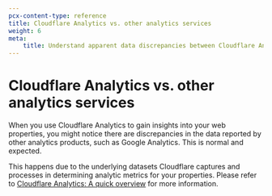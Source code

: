 ```yaml
---
pcx-content-type: reference
title: Cloudflare Analytics vs. other analytics services
weight: 6
meta:
    title: Understand apparent data discrepancies between Cloudflare Analytics and Google Analytics
---
```


# Cloudflare Analytics vs. other analytics services

When you use Cloudflare Analytics to gain insights into your web properties, you might notice there are discrepancies in the data reported by other analytics products, such as Google Analytics. This is normal and expected.

This happens due to the underlying datasets Cloudflare captures and processes in determining analytic metrics for your properties. Please refer to [Cloudflare Analytics: A quick overview](https://support.cloudflare.com/hc/articles/360037684111#4lt2VoRUorCudxN1xzxpOt) for more information.




